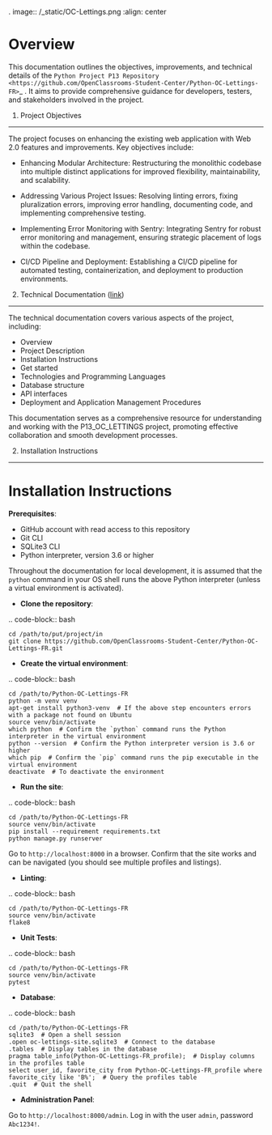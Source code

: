 . image:: /_static/OC-Lettings.png
   :align: center


Overview
========

This documentation outlines the objectives, improvements, and technical details of the `Python Project P13 Repository <https://github.com/OpenClassrooms-Student-Center/Python-OC-Lettings-FR>`_ . It aims to provide comprehensive guidance for developers, testers, and stakeholders involved in the project.

1. Project Objectives
---------------------

The project focuses on enhancing the existing web application with Web 2.0 features and improvements. Key objectives include:

- Enhancing Modular Architecture: Restructuring the monolithic codebase into multiple distinct applications for improved flexibility, maintainability, and scalability.

- Addressing Various Project Issues: Resolving linting errors, fixing pluralization errors, improving error handling, documenting code, and implementing comprehensive testing.

- Implementing Error Monitoring with Sentry: Integrating Sentry for robust error monitoring and management, ensuring strategic placement of logs within the codebase.

- CI/CD Pipeline and Deployment: Establishing a CI/CD pipeline for automated testing, containerization, and deployment to production environments.

2. Technical Documentation ([link](https://python-p13.readthedocs.io/))
---------------------------------------------------------------------------------

The technical documentation covers various aspects of the project, including:

- Overview
- Project Description
- Installation Instructions
- Get started
- Technologies and Programming Languages
- Database structure
- API interfaces
- Deployment and Application Management Procedures

This documentation serves as a comprehensive resource for understanding and working with the P13_OC_LETTINGS project, promoting effective collaboration and smooth development processes.

2. Installation Instructions
----------------------------
Installation Instructions
=========================

**Prerequisites**:

- GitHub account with read access to this repository
- Git CLI
- SQLite3 CLI
- Python interpreter, version 3.6 or higher

Throughout the documentation for local development, it is assumed that the `python` command in your OS shell runs the above Python interpreter (unless a virtual environment is activated).

- **Clone the repository**:

.. code-block:: bash

    cd /path/to/put/project/in
    git clone https://github.com/OpenClassrooms-Student-Center/Python-OC-Lettings-FR.git

- **Create the virtual environment**:

.. code-block:: bash

    cd /path/to/Python-OC-Lettings-FR
    python -m venv venv
    apt-get install python3-venv  # If the above step encounters errors with a package not found on Ubuntu
    source venv/bin/activate
    which python  # Confirm the `python` command runs the Python interpreter in the virtual environment
    python --version  # Confirm the Python interpreter version is 3.6 or higher
    which pip  # Confirm the `pip` command runs the pip executable in the virtual environment
    deactivate  # To deactivate the environment

- **Run the site**:

.. code-block:: bash

    cd /path/to/Python-OC-Lettings-FR
    source venv/bin/activate
    pip install --requirement requirements.txt
    python manage.py runserver

Go to `http://localhost:8000` in a browser.
Confirm that the site works and can be navigated (you should see multiple profiles and listings).

- **Linting**:

.. code-block:: bash

    cd /path/to/Python-OC-Lettings-FR
    source venv/bin/activate
    flake8

- **Unit Tests**:

.. code-block:: bash

    cd /path/to/Python-OC-Lettings-FR
    source venv/bin/activate
    pytest

- **Database**:

.. code-block:: bash

    cd /path/to/Python-OC-Lettings-FR
    sqlite3  # Open a shell session
    .open oc-lettings-site.sqlite3  # Connect to the database
    .tables  # Display tables in the database
    pragma table_info(Python-OC-Lettings-FR_profile);  # Display columns in the profiles table
    select user_id, favorite_city from Python-OC-Lettings-FR_profile where favorite_city like 'B%';  # Query the profiles table
    .quit  # Quit the shell

- **Administration Panel**:

Go to `http://localhost:8000/admin`.
Log in with the user `admin`, password `Abc1234!`.
